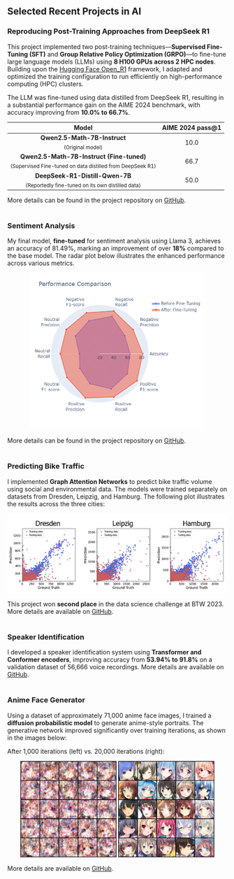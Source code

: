 ## Selected Recent Projects in AI  

### Reproducing Post-Training Approaches from DeepSeek R1
This project implemented two post-training techniques—**Supervised Fine-Tuning (SFT)** and **Group Relative Policy Optimization (GRPO)**—to fine-tune large language models (LLMs) using **8 H100 GPUs across 2 HPC nodes**. Building upon the [Hugging Face Open_R1](https://github.com/huggingface/open-r1) framework, I adapted and optimized the training configuration to run efficiently on high-performance computing (HPC) clusters.

The LLM was fine-tuned using data distilled from DeepSeek R1, resulting in a substantial performance gain on the AIME 2024 benchmark, with accuracy improving from **10.0% to 66.7%**.

<div align="center">

<table>
  <thead>
    <tr>
      <th style="text-align:center;"><b>Model</b></th>
      <th style="text-align:center;"><b>AIME 2024</b> pass@1</th>
    </tr>
  </thead>
  <tbody>
    <tr>
      <td style="text-align:center;">
        <b>Qwen2.5-Math-7B-Instruct</b><br>
        <sub>(Original model)</sub>
      </td>
      <td style="text-align:center;">10.0</td>
    </tr>
    <tr>
      <td style="text-align:center;">
        <b>Qwen2.5-Math-7B-Instruct (Fine-tuned)</b><br>
        <sub>(Supervised Fine-tuned on data distilled from DeepSeek R1)</sub>
      </td>
      <td style="text-align:center;">66.7</td>
    </tr>
    <tr>
      <td style="text-align:center;">
        <b>DeepSeek-R1-Distill-Qwen-7B</b><br>
        <sub>(Reportedly fine-tuned on its own distilled data)</sub>
      </td>
      <td style="text-align:center;">50.0</td>
    </tr>
  </tbody>
</table>

</div>

More details can be found in the project repository on [GitHub](https://github.com/Wen-ChuangChou/open-r1/tree/Qwen2.5-7B_SFT).<br><br> 

### Sentiment Analysis
My final model, <b>fine-tuned</b> for sentiment analysis using Llama 3, achieves an accuracy of 81.49%, marking an improvement of over <b>18%</b> compared to the base model. The radar plot below illustrates the enhanced performance across various metrics.

<p align="center">
  <img src="https://github.com/Wen-ChuangChou/sentiment_analysis/blob/main/pic/radarplot.png?raw=true" alt="radar plot" width="400"/>
</p>

More details can be found in the project repository on [GitHub](https://github.com/Wen-ChuangChou/sentiment_analysis).<br><br>  


### Predicting Bike Traffic  
I implemented <b>Graph Attention Networks</b> to predict bike traffic volume using social and environmental data. The models were trained separately on datasets from Dresden, Leipzig, and Hamburg. The following plot illustrates the results across the three cities:

<p align="center">
<img src="https://github.com/Wen-ChuangChou/Predict-Bike-Traffic/blob/main/doc/fig/prediction.png?raw=true" alt="prediction" width="700"/>
</p>

This project won <b>second place</b> in the data science challenge at BTW 2023. More details are available on [GitHub](https://wen-chuangchou.github.io/Predict-Bike-Traffic/).<br><br>  


### Speaker Identification  
I developed a speaker identification system using <b>Transformer and Conformer encoders</b>, improving accuracy from <b>53.94% to 91.8%</b> on a validation dataset of 56,666 voice recordings. More details are available on [GitHub](https://wen-chuangchou.github.io/Speaker-identification/).<br><br>  


### Anime Face Generator  
Using a dataset of approximately 71,000 anime face images, I trained a <b>diffusion probabilistic model</b> to generate anime-style portraits. The generative network improved significantly over training iterations, as shown in the images below:  

After 1,000 iterations (left) vs. 20,000 iterations (right):
<p align="center">
<img src="https://github.com/Wen-ChuangChou/Anime-face-generator/blob/main/doc/fig/1000iterations.png?raw=true" alt="1000" width="220"/>
 <img src="https://github.com/Wen-ChuangChou/Anime-face-generator/blob/main/doc/fig/20000iterations.png?raw=true" alt="20000" width="220"/> 
</p>

More details are available on [GitHub](https://wen-chuangchou.github.io/Anime-face-generator/).  
